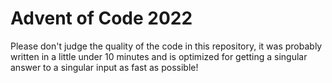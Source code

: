 # Advent of Code 2022

Please don't judge the quality of the code in this repository, it was probably
written in a little under 10 minutes and is optimized for getting a singular
answer to a singular input as fast as possible!
